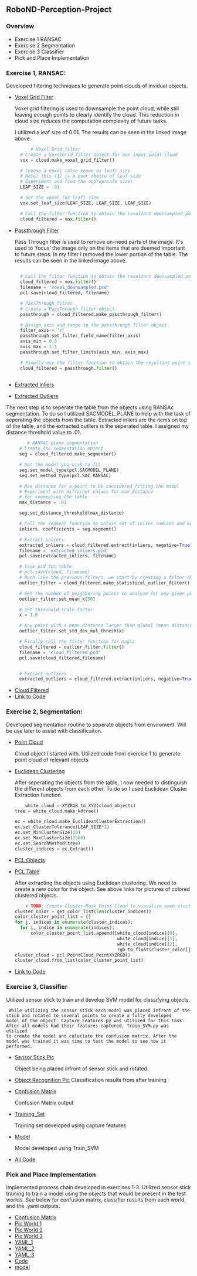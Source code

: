 ## RoboND-Perception-Project

### Overview
  * Exercise 1 RANSAC
  * Exercise 2 Segmentation
  * Exercise 3 Classifier
  * Pick and Place Implementation
  
### Exercise 1, RANSAC:
 Developed filtering techniques to generate point clouds of invidual objects.
  * [Voxel Grid Filter](https://github.com/ejbkdb/RoboND-Perception-Project/blob/master/Exercise1/Pictures/001_ex1_voxel.png)
  
    Voxel grid filtering is used to downsample the point cloud, while still leaving enough points to clearly identify the cloud. This reduction in cloud size reduces the computation complexity of future tasks.
    
    I utilized a leaf size of 0.01. The results can be seen in the linked image above.
    ```python
          # Voxel Grid filter
      # Create a VoxelGrid filter object for our input point cloud
      vox = cloud.make_voxel_grid_filter()

      # Choose a voxel (also known as leaf) size
      # Note: this (1) is a poor choice of leaf size
      # Experiment and find the appropriate size!
      LEAF_SIZE = .01

      # Set the voxel (or leaf) size
      vox.set_leaf_size(LEAF_SIZE, LEAF_SIZE, LEAF_SIZE)

      # Call the filter function to obtain the resultant downsampled point cloud
      cloud_filtered = vox.filter()

  * [Passthrough Filter](https://github.com/ejbkdb/RoboND-Perception-Project/blob/master/Exercise1/Pictures/002_ex1_pass_through_filtered.png)
  
    Pass Through filter is used to remove un-need parts of the image. It's used to 'focus' the image only on the items that are deemed important
    to future steps. In my filter I removed the lower portion of the table. The results can be seen in the linked image above. 
    
    ```python
  
      # Call the filter function to obtain the resultant downsampled point cloud
      cloud_filtered = vox.filter()
      filename = 'voxel_downsampled.pcd'
      pcl.save(cloud_filtered, filename)

      # PassThrough filter
      # Create a PassThrough filter object.
      passthrough = cloud_filtered.make_passthrough_filter()

      # Assign axis and range to the passthrough filter object.
      filter_axis = 'z'
      passthrough.set_filter_field_name(filter_axis)
      axis_min = 0.6
      axis_max = 1.1
      passthrough.set_filter_limits(axis_min, axis_max)

      # Finally use the filter function to obtain the resultant point cloud.
      cloud_filtered = passthrough.filter()
        
  * [Extracted Inliers](https://github.com/ejbkdb/RoboND-Perception-Project/blob/master/Exercise1/Pictures/003_ex1_extracted_indices.png)
  * [Extracted Outliers](https://github.com/ejbkdb/RoboND-Perception-Project/blob/master/Exercise1/Pictures/005_extracted_outliers.png)
   
   The next step is to seperate the table from the objects using RANSAc segmentation. To do so I utilized SACMODEL_PLANE to help with 
   the task of seperating the objects from the table. Extracted inliers are the items on top of the table, and the extracted outliers 
   is the seperated table. I assigned my distance threshold value to .01.
   
   ```python
           # RANSAC plane segmentation
        # Create the segmentation object
        seg = cloud_filtered.make_segmenter()

        # Set the model you wish to fit
        seg.set_model_type(pcl.SACMODEL_PLANE)
        seg.set_method_type(pcl.SAC_RANSAC)

        # Max distance for a point to be considered fitting the model
        # Experiment with different values for max_distance
        # for segmenting the table
        max_distance = .01

        seg.set_distance_threshold(max_distance)

        # Call the segment function to obtain set of inlier indices and model coefficients
        inliers, coefficients = seg.segment()

        # Extract inliers
        extracted_inliers = cloud_filtered.extract(inliers, negative=True)
        filename = 'extracted_inliers.pcd'
        pcl.save(extracted_inliers, filename)

        # Save pcd for table
        # pcl.save(cloud, filename)
        # Much like the previous filters, we start by creating a filter object:
        outlier_filter = cloud_filtered.make_statistical_outlier_filter()

        # Set the number of neighboring points to analyze for any given point
        outlier_filter.set_mean_k(50)

        # Set threshold scale factor
        x = 1.0

        # Any point with a mean distance larger than global (mean distance+x*std_dev) will be considered outlier
        outlier_filter.set_std_dev_mul_thresh(x)

        # Finally call the filter function for magic
        cloud_filtered = outlier_filter.filter()
        filename = 'cloud_filtered.pcd'
        pcl.save(cloud_filtered,filename)


        # Extract outliers
        extracted_outliers = cloud_filtered.extract(inliers, negative=True)
   ```
   
   
  * [Cloud Filtered](https://github.com/ejbkdb/RoboND-Perception-Project/blob/master/Exercise1/Pictures/004_cloud_filtered.png)
  * [Link to Code](https://github.com/ejbkdb/RoboND-Perception-Project/blob/master/Exercise1/RANSAC.py)

### Exercise 2, Segmentation:
 Developed segmentation routine to seperate objects from enviroment. Will be use later to assist with classificaiton.
  * [Point Cloud](https://github.com/ejbkdb/RoboND-Perception-Project/blob/master/Exercise2/pictures/001_ex2_pcl.png)
  
    Cloud object I started with. Utilized code from exercise 1 to generate point cloud of relevant objects
  * [Euclidean Clustering](https://github.com/ejbkdb/RoboND-Perception-Project/blob/master/Exercise2/pictures/002_ex2_pcl_cluster.png)
    
    After seperating the objects from the table, I now needed to distinguish the different objects from each other. To do so I used
    Euclidean Cluster Extraction function.
    
    ```python
        white_cloud = XYZRGB_to_XYZ(cloud_objects)
    tree = white_cloud.make_kdtree()

    ec = white_cloud.make_EuclideanClusterExtraction()
    ec.set_ClusterTolerance(LEAF_SIZE*2)
    ec.set_MinClusterSize(10)
    ec.set_MaxClusterSize(2500)
    ec.set_SearchMethod(tree)
    cluster_indices = ec.Extract()
    ```
  * [PCL Objects](https://github.com/ejbkdb/RoboND-Perception-Project/blob/master/Exercise2/pictures/003_ex2_pcl_objects.png)
  * [PCL Table](https://github.com/ejbkdb/RoboND-Perception-Project/blob/master/Exercise2/pictures/004_ex2_pcl_table.png)
  
    After extracting the objects using Euclidean clustering. We need to create a new color for the object. See above links for pictures of 
    colored clustered objects.
  
      ```python
          # TODO: Create Cluster-Mask Point Cloud to visualize each cluster separately
    cluster_color = get_color_list(len(cluster_indices))
    color_cluster_point_list = []
    for j, indices in enumerate(cluster_indices):
        for i, indice in enumerate(indices):
            color_cluster_point_list.append([white_cloud[indice][0],
                                             white_cloud[indice][1],
                                             white_cloud[indice][2],
                                             rgb_to_float(cluster_color[j])])
    cluster_cloud = pcl.PointCloud_PointXYZRGB()
    cluster_cloud.from_list(color_cluster_point_list)
    ```
  
  * [Link to Code](https://github.com/ejbkdb/RoboND-Perception-Project/blob/master/Exercise2/segmentation.py)
  
  
### Exercise 3, Classifier
 Utilized sensor stick to train and develop SVM model for classifying objects.
 
     While utilizing the sensor stick each model was placed infront of the stick and rotated to several points to create a fully developed
    model of the object. Capture_Features.py was utilized for this task. After all models had their features captured, Train_SVM.py was utilized
    to create the model and caluclate the confusion matrix. After the model was trained it was time to test the model to see how it performed.
    
  * [Sensor Stick Pic](https://github.com/ejbkdb/RoboND-Perception-Project/blob/master/Exercise3/pictures/001_ex3_sensor_stick.png)
  
    Object being placed infront of sensor stick and rotated.  
  * [Object Recognition Pic](https://github.com/ejbkdb/RoboND-Perception-Project/blob/master/Exercise3/pictures/002_ex3_object_recognition.png)
    Classification results from after training
    
  * [Confusion Matrix](https://github.com/ejbkdb/RoboND-Perception-Project/blob/master/Exercise3/pictures/004_ex3_conf_matrix_1.png)
    
    Confusion Matrix output
  * [Training_Set](https://github.com/ejbkdb/RoboND-Perception-Project/blob/master/Exercise3/training_set.sav)
    
    Training set developed using capture features
  * [Model](https://github.com/ejbkdb/RoboND-Perception-Project/blob/master/Exercise3/model.sav)
    
    Model developed using Train_SVM
  * [All Code](https://github.com/ejbkdb/RoboND-Perception-Project/tree/master/Exercise3)

### Pick and Place Implementation
 Implemented process chain developed in exercises 1-3. Utilized sensor stick training to train a model 
 using the objects that would be present in the test worlds. See below for confusion matrix, classifier results 
 from each world, and the .yaml outputs.
  * [Confusion Matrix](https://github.com/ejbkdb/RoboND-Perception-Project/blob/master/PnP_project/Pictures/001_world3_conf_matrix_1.png)
  * [Pic World 1](https://github.com/ejbkdb/RoboND-Perception-Project/blob/master/PnP_project/Pictures/001_world1_object_detection.png)
  * [Pic World 2](https://github.com/ejbkdb/RoboND-Perception-Project/blob/master/PnP_project/Pictures/002_world2_objectdetection.png)
  * [Pic World 3](https://github.com/ejbkdb/RoboND-Perception-Project/blob/master/PnP_project/Pictures/003_world3_object_detection.png)
  * [YAML_1](https://github.com/ejbkdb/RoboND-Perception-Project/blob/master/PnP_project/YAML/output1.yaml)
  * [YAML_2](https://github.com/ejbkdb/RoboND-Perception-Project/blob/master/PnP_project/YAML/output2.yaml)
  * [YAML_3](https://github.com/ejbkdb/RoboND-Perception-Project/blob/master/PnP_project/YAML/output3.yaml)
  * [Code](https://github.com/ejbkdb/RoboND-Perception-Project/blob/master/PnP_project/project.py)
  * [model](https://github.com/ejbkdb/RoboND-Perception-Project/blob/master/PnP_project/model.sav)
